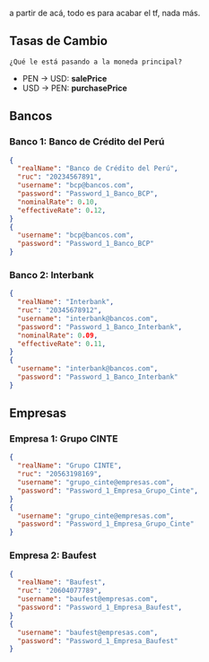 a partir de acá, todo es para acabar el tf, nada más.

## Tasas de Cambio
`¿Qué le está pasando a la moneda principal?`
- PEN -> USD: **salePrice**
- USD -> PEN: **purchasePrice**

## Bancos

### Banco 1: Banco de Crédito del Perú
```json
{
  "realName": "Banco de Crédito del Perú",
  "ruc": "20234567891",
  "username": "bcp@bancos.com",
  "password": "Password_1_Banco_BCP",
  "nominalRate": 0.10,
  "effectiveRate": 0.12,
}
{
  "username": "bcp@bancos.com",
  "password": "Password_1_Banco_BCP"
}
```

### Banco 2: Interbank
```json
{
  "realName": "Interbank",
  "ruc": "20345678912",
  "username": "interbank@bancos.com",
  "password": "Password_1_Banco_Interbank",
  "nominalRate": 0.09,
  "effectiveRate": 0.11,
}
{
  "username": "interbank@bancos.com",
  "password": "Password_1_Banco_Interbank"
}
```

## Empresas

### Empresa 1: Grupo CINTE
```json
{
  "realName": "Grupo CINTE",
  "ruc": "20563198169",
  "username": "grupo_cinte@empresas.com",
  "password": "Password_1_Empresa_Grupo_Cinte",
}
{
  "username": "grupo_cinte@empresas.com",
  "password": "Password_1_Empresa_Grupo_Cinte"
}
```

### Empresa 2: Baufest
```json
{
  "realName": "Baufest",
  "ruc": "20604077789",
  "username": "baufest@empresas.com",
  "password": "Password_1_Empresa_Baufest",
}
{
  "username": "baufest@empresas.com",
  "password": "Password_1_Empresa_Baufest"
}
```